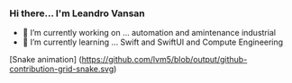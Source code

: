 ### Hi there... I'm Leandro Vansan

- 🔭 I’m currently working on ... automation and amintenance industrial
- 🌱 I’m currently learning ... Swift and SwiftUI and Compute Engineering

[Snake animation] (https://github.com/lvm5/blob/output/github-contribution-grid-snake.svg)
